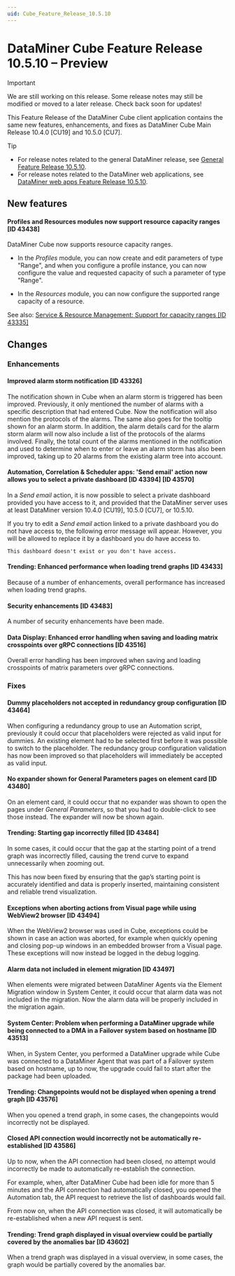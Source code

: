 ```yaml
---
uid: Cube_Feature_Release_10.5.10
---
```


# DataMiner Cube Feature Release 10.5.10 – Preview

> [!IMPORTANT]
> We are still working on this release. Some release notes may still be modified or moved to a later release. Check back soon for updates!

This Feature Release of the DataMiner Cube client application contains the same new features, enhancements, and fixes as DataMiner Cube Main Release 10.4.0 [CU19] and 10.5.0 [CU7].

> [!TIP]
>
> - For release notes related to the general DataMiner release, see [General Feature Release 10.5.10](xref:General_Feature_Release_10.5.10).
> - For release notes related to the DataMiner web applications, see [DataMiner web apps Feature Release 10.5.10](xref:Web_apps_Feature_Release_10.5.10).

## New features

#### Profiles and Resources modules now support resource capacity ranges [ID 43438]

<!-- MR 10.4.0 [CU19] / 10.5.0 [CU7] - FR 10.5.10 -->

DataMiner Cube now supports resource capacity ranges.

- In the *Profiles* module, you can now create and edit parameters of type "Range", and when you configure a profile instance, you can now configure the value and requested capacity of such a parameter of type "Range".

- In the *Resources* module, you can now configure the supported range capacity of a resource.

See also: [Service & Resource Management: Support for capacity ranges [ID 43335]](xref:General_Feature_Release_10.5.9#service--resource-management-support-for-capacity-ranges-id-43335)

## Changes

### Enhancements

#### Improved alarm storm notification [ID 43326]

<!-- MR 10.4.0 [CU19] / 10.5.0 [CU7] - FR 10.5.10 -->

The notification shown in Cube when an alarm storm is triggered has been improved. Previously, it only mentioned the number of alarms with a specific description that had entered Cube. Now the notification will also mention the protocols of the alarms. The same also goes for the tooltip shown for an alarm storm. In addition, the alarm details card for the alarm storm alarm will now also include a list of the protocols of the alarms involved. Finally, the total count of the alarms mentioned in the notification and used to determine when to enter or leave an alarm storm has also been improved, taking up to 20 alarms from the existing alarm tree into account.

#### Automation, Correlation & Scheduler apps: 'Send email' action now allows you to select a private dashboard [ID 43394] [ID 43570]

<!-- MR 10.4.0 [CU19] / 10.5.0 [CU7] - FR 10.5.10 -->

In a *Send email* action, it is now possible to select a private dashboard provided you have access to it, and provided that the DataMiner server uses at least DataMiner version 10.4.0 [CU19], 10.5.0 [CU7], or 10.5.10.

If you try to edit a *Send email* action linked to a private dashboard you do not have access to, the following error message will appear. However, you will be allowed to replace it by a dashboard you do have access to.

`This dashboard doesn't exist or you don't have access.`

#### Trending: Enhanced performance when loading trend graphs [ID 43433]

<!-- MR 10.4.0 [CU19] / 10.5.0 [CU7] - FR 10.5.10 -->

Because of a number of enhancements, overall performance has increased when loading trend graphs.

#### Security enhancements [ID 43483]

<!-- MR 10.4.0 [CU19] / 10.5.0 [CU7] - FR 10.5.10 -->

A number of security enhancements have been made.

#### Data Display: Enhanced error handling when saving and loading matrix crosspoints over gRPC connections [ID 43516]

<!-- MR 10.4.0 [CU19] / 10.5.0 [CU7] - FR 10.5.10 -->

Overall error handling has been improved when saving and loading crosspoints of matrix parameters over gRPC connections.

### Fixes

#### Dummy placeholders not accepted in redundancy group configuration [ID 43464]

<!-- MR 10.4.0 [CU19] / 10.5.0 [CU7] - FR 10.5.10 -->

When configuring a redundancy group to use an Automation script, previously it could occur that placeholders were rejected as valid input for dummies. An existing element had to be selected first before it was possible to switch to the placeholder. The redundancy group configuration validation has now been improved so that placeholders will immediately be accepted as valid input.

#### No expander shown for General Parameters pages on element card [ID 43480]

<!-- MR 10.4.0 [CU19] / 10.5.0 [CU7] - FR 10.5.10 -->

On an element card, it could occur that no expander was shown to open the pages under *General Parameters*, so that you had to double-click to see those instead. The expander will now be shown again.

#### Trending: Starting gap incorrectly filled [ID 43484]

In some cases, it could occur that the gap at the starting point of a trend graph was incorrectly filled, causing the trend curve to expand unnecessarily when zooming out.

This has now been fixed by ensuring that the gap’s starting point is accurately identified and data is properly inserted, maintaining consistent and reliable trend visualization.

#### Exceptions when aborting actions from Visual page while using WebView2 browser [ID 43494]

<!-- MR 10.4.0 [CU19] / 10.5.0 [CU7] - FR 10.5.10 -->

When the WebView2 browser was used in Cube, exceptions could be shown in case an action was aborted, for example when quickly opening and closing pop-up windows in an embedded browser from a Visual page. These exceptions will now instead be logged in the debug logging.

#### Alarm data not included in element migration [ID 43497]

<!-- MR 10.4.0 [CU19] / 10.5.0 [CU7] - FR 10.5.10 -->

When elements were migrated between DataMiner Agents via the Element Migration window in System Center, it could occur that alarm data was not included in the migration. Now the alarm data will be properly included in the migration again.

#### System Center: Problem when performing a DataMiner upgrade while being connected to a DMA in a Failover system based on hostname [ID 43513]

<!-- MR 10.4.0 [CU19] / 10.5.0 [CU7] - FR 10.5.10 -->

When, in System Center, you performed a DataMiner upgrade while Cube was connected to a DataMiner Agent that was part of a Failover system based on hostname, up to now, the upgrade could fail to start after the package had been uploaded.

#### Trending: Changepoints would not be displayed when opening a trend graph [ID 43576]

<!-- MR 10.4.0 [CU19] / 10.5.0 [CU7] - FR 10.5.10 -->

When you opened a trend graph, in some cases, the changepoints would incorrectly not be displayed.

#### Closed API connection would incorrectly not be automatically re-established [ID 43586]

<!-- MR 10.4.0 [CU19] / 10.5.0 [CU7] - FR 10.5.10 -->

Up to now, when the API connection had been closed, no attempt would incorrectly be made to automatically re-establish the connection.

For example, when, after DataMiner Cube had been idle for more than 5 minutes and the API connection had automatically closed, you opened the Automation tab, the API request to retrieve the list of dashboards would fail.

From now on, when the API connection was closed, it will automatically be re-established when a new API request is sent.

#### Trending: Trend graph displayed in visual overview could be partially covered by the anomalies bar [ID 43602]

<!-- MR 10.4.0 [CU19] / 10.5.0 [CU7] - FR 10.5.10 -->

When a trend graph was displayed in a visual overview, in some cases, the graph would be partially covered by the anomalies bar.
